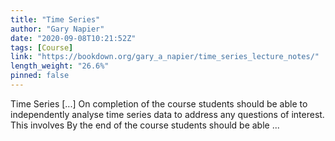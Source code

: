 ```yaml
---
title: "Time Series"
author: "Gary Napier"
date: "2020-09-08T10:21:52Z"
tags: [Course]
link: "https://bookdown.org/gary_a_napier/time_series_lecture_notes/"
length_weight: "26.6%"
pinned: false
---
```


Time Series [...] On completion of the course students should be able to independently analyse time series data to address any questions of interest. This involves By the end of the course students should be able ...
